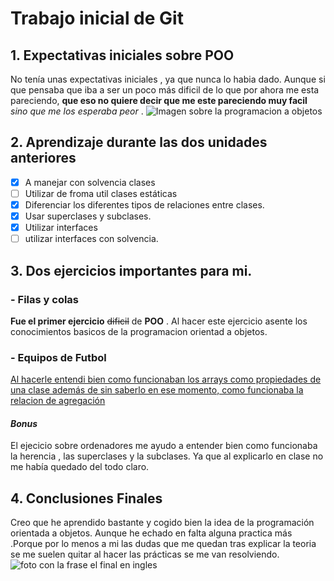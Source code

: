 # Trabajo inicial de Git

## 1. Expectativas iniciales sobre POO ##

No tenía unas expectativas iniciales , ya que nunca lo habia dado.
Aunque si que pensaba que iba a ser un poco más dificil de lo que por ahora me esta pareciendo,  **que eso no quiere decir que me este pareciendo muy  facil**  *sino que me los esperaba peor*  .
![Imagen sobre la programacion a objetos](https://edteam-media.s3.amazonaws.com/community/original/293a1738-c643-465b-8c30-677d8b185e46.jpg)

## 2. Aprendizaje durante las dos unidades anteriores ##
- [x] A manejar con solvencia clases
- [ ] Utilizar de froma util clases estáticas
- [X] Diferenciar los diferentes tipos de relaciones entre clases.
- [X] Usar superclases y subclases.
- [X] Utilizar interfaces
- [ ] utilizar interfaces con solvencia.

## 3. Dos ejercicios importantes para mi. ##

### - Filas y colas ###
**Fue el primer ejercicio** ~~dificil~~ de  **POO** .
Al hacer este ejercicio asente los conocimientos basicos de la programacion orientad a objetos.

### - Equipos de Futbol ###
[Al hacerle entendi bien como funcionaban los arrays como propiedades de una clase además de sin saberlo en ese momento, como funcionaba la relacion de agregación](https://vectorportal.com/es/vector/logo-de-vector-de-atl%C3%A9tico-de-madrid/5843)

#### ***Bonus*** ####
El ejecicio sobre ordenadores me ayudo a entender bien como funcionaba la herencia , las superclases y la subclases. Ya que al explicarlo en clase no me había quedado del todo claro.

## 4. Conclusiones Finales ##
Creo que he aprendido bastante y cogido bien la idea de la programación orientada a objetos.
Aunque he echado en falta alguna practica más .Porque por lo menos a mi las dudas que me
quedan tras explicar la teoria se me suelen quitar al hacer las prácticas se me van resolviendo.
![foto con la frase el final en ingles](https://media.istockphoto.com/id/1404030356/es/vector/la-pantalla-de-cine-final.jpg?s=1024x1024&w=is&k=20&c=3KpDMVZagxfQbKKKpfnq2Hfyr_PWBUF_ht0yoiTlbfA=)